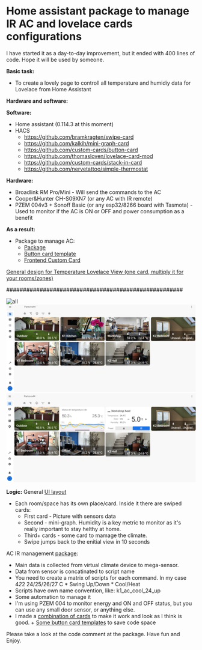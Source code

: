 # Home assistant package to manage IR AC and lovelace cards configurations
I have started it as a day-to-day improvement, but it ended with 400 lines of code. Hope it will be used by someone. 

**Basic task:**
- To create a lovely page to controll all temperature and humidiy data for Lovelace from Home Assistant

**Hardware and software:**
  
  **Software:**
  - Home assistant (0.114.3 at this moment)
  - HACS
    - https://github.com/bramkragten/swipe-card
    - https://github.com/kalkih/mini-graph-card
    - https://github.com/custom-cards/button-card
    - https://github.com/thomasloven/lovelace-card-mod
    - https://github.com/custom-cards/stack-in-card
    - https://github.com/nervetattoo/simple-thermostat
    
  **Hardware:**
  - Broadlink RM Pro/Mini - Will send the commands to the AC
  - Cooper&Hunter CH-S09XN7 (or any AC with IR remote)
  - PZEM 004v3 + Sonoff Basic (or any esp32/8266 board with Tasmota) - Used to monitor if the AC is ON or OFF and power consumption as a benefit

**As a result:**
- Package to manage AC: 
  - [Package](https://github.com/akarpenkoua/HA_IR_climate_control/blob/master/ir_ac_management.yaml)
  - [Button card template](https://github.com/akarpenkoua/HA_IR_climate_control/blob/master/ui-lovelace.yaml)
  - [Frontend Custom Card](https://github.com/akarpenkoua/HA_IR_climate_control/blob/master/custom_climate_card.yaml)
  
[General design for Temperature Lovelace View (one card, multiply it for your rooms/zones)](https://github.com/akarpenkoua/HA_IR_climate_control/blob/master/custom_climate_page_card.yaml)

#####################################################

![all](media/ac_gif.gif)
![Preview](media/ac_desktop1.jpg)
![Preview](media/ac_desktop2.jpg)

**Logic:** 
General [UI layout](https://github.com/akarpenkoua/HA_IR_climate_control/blob/master/custom_climate_page_card.yaml)
- Each room/space has its own place/card. Inside it there are swiped cards:
  - First card - Picture with sensors data
  - Second - mini-graph. Humidity is a key metric to monitor as it's really important to stay helthy at home. 
  - Third+ cards - some card to mamage the climate.
  - Swipe jumps back to the enitial view in 10 seconds

AC IR management [package](https://github.com/akarpenkoua/HA_IR_climate_control/blob/master/ir_ac_management.yaml):
- Main data is collected from virtual climate device to mega-sensor. 
- Data from sensor is concatinated to script name
- You need to create a matrix of scripts for each command. In my case 4*2*2 24/25/26/27 C * Swing Up/Down * Cool/Heat
- Scripts have own name convention, like: k1_ac_cool_24_up 
- Some automation to manage it
- I'm using PZEM 004 to monitor energy and ON and OFF status, but you can use any small door sensor, or anything else. 
- I made a [combination of cards](https://github.com/akarpenkoua/HA_IR_climate_control/blob/master/custom_climate_card.yaml) to make it work and look as I think is good. + [Some button card templates](https://github.com/akarpenkoua/HA_IR_climate_control/blob/master/ui-lovelace.yaml) to save code space

Please take a look at the code comment at the package. 
Have fun and Enjoy.

